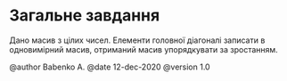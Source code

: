 ﻿# Загальне завдання

Дано масив з цілих чисел. Елементи головної діагоналі записати в одновимірний масив, отриманий масив упорядкувати за зростанням.


@author Babenko A.
@date 12-dec-2020
@version 1.0